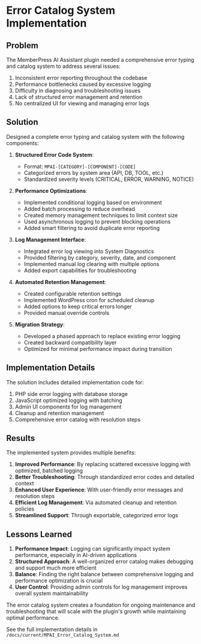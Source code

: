 # Error Catalog System Implementation

## Problem

The MemberPress AI Assistant plugin needed a comprehensive error typing and catalog system to address several issues:

1. Inconsistent error reporting throughout the codebase
2. Performance bottlenecks caused by excessive logging
3. Difficulty in diagnosing and troubleshooting issues
4. Lack of structured error management and retention
5. No centralized UI for viewing and managing error logs

## Solution

Designed a complete error typing and catalog system with the following components:

1. **Structured Error Code System**:
   - Format: `MPAI-[CATEGORY]-[COMPONENT]-[CODE]`
   - Categorized errors by system area (API, DB, TOOL, etc.)
   - Standardized severity levels (CRITICAL, ERROR, WARNING, NOTICE)

2. **Performance Optimizations**:
   - Implemented conditional logging based on environment
   - Added batch processing to reduce overhead
   - Created memory management techniques to limit context size
   - Used asynchronous logging to prevent blocking operations
   - Added smart filtering to avoid duplicate error reporting

3. **Log Management Interface**:
   - Integrated error log viewing into System Diagnostics
   - Provided filtering by category, severity, date, and component
   - Implemented manual log clearing with multiple options
   - Added export capabilities for troubleshooting

4. **Automated Retention Management**:
   - Created configurable retention settings
   - Implemented WordPress cron for scheduled cleanup
   - Added options to keep critical errors longer
   - Provided manual override controls

5. **Migration Strategy**:
   - Developed a phased approach to replace existing error logging
   - Created backward compatibility layer
   - Optimized for minimal performance impact during transition

## Implementation Details

The solution includes detailed implementation code for:

1. PHP side error logging with database storage
2. JavaScript optimized logging with batching
3. Admin UI components for log management
4. Cleanup and retention management
5. Comprehensive error catalog with resolution steps

## Results

The implemented system provides multiple benefits:

1. **Improved Performance**: By replacing scattered excessive logging with optimized, batched logging
2. **Better Troubleshooting**: Through standardized error codes and detailed context
3. **Enhanced User Experience**: With user-friendly error messages and resolution steps
4. **Efficient Log Management**: Via automated cleanup and retention policies
5. **Streamlined Support**: Through exportable, categorized error logs

## Lessons Learned

1. **Performance Impact**: Logging can significantly impact system performance, especially in AI-driven applications
2. **Structured Approach**: A well-organized error catalog makes debugging and support much more efficient
3. **Balance**: Finding the right balance between comprehensive logging and performance optimization is crucial
4. **User Control**: Providing admin controls for log management improves overall system maintainability

The error catalog system creates a foundation for ongoing maintenance and troubleshooting that will scale with the plugin's growth while maintaining optimal performance.

See the full implementation details in `/docs/current/MPAI_Error_Catalog_System.md`